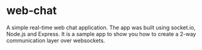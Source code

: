 # web-chat
A simple real-time web chat application.
The app was built using socket.io, Node.js and Express.
It is a sample app to show you how to create a 2-way communication layer over websockets.
